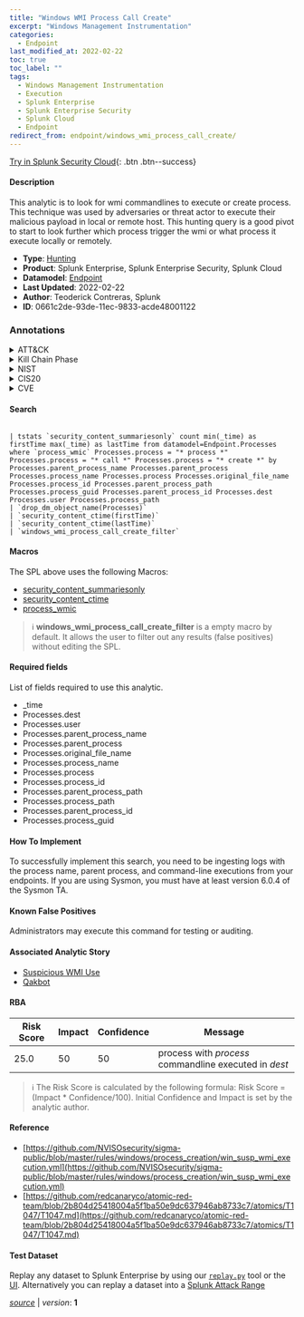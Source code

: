 ```yaml
---
title: "Windows WMI Process Call Create"
excerpt: "Windows Management Instrumentation"
categories:
  - Endpoint
last_modified_at: 2022-02-22
toc: true
toc_label: ""
tags:
  - Windows Management Instrumentation
  - Execution
  - Splunk Enterprise
  - Splunk Enterprise Security
  - Splunk Cloud
  - Endpoint
redirect_from: endpoint/windows_wmi_process_call_create/
---
```




[Try in Splunk Security Cloud](https://www.splunk.com/en_us/cyber-security.html){: .btn .btn--success}

#### Description

This analytic is to look for wmi commandlines to execute or create process. This technique was used by adversaries or threat actor to execute their malicious payload in local or remote host. This hunting query is a good pivot to start to look further which process trigger the wmi or what process it execute locally or remotely.

- **Type**: [Hunting](https://github.com/splunk/security_content/wiki/Detection-Analytic-Types)
- **Product**: Splunk Enterprise, Splunk Enterprise Security, Splunk Cloud
- **Datamodel**: [Endpoint](https://docs.splunk.com/Documentation/CIM/latest/User/Endpoint)
- **Last Updated**: 2022-02-22
- **Author**: Teoderick Contreras, Splunk
- **ID**: 0661c2de-93de-11ec-9833-acde48001122

### Annotations
<details>
  <summary>ATT&CK</summary>

<div markdown="1">

#### [ATT&CK](https://attack.mitre.org/)

| ID          | Technique   | Tactic         |
| ----------- | ----------- |--------------- |
| [T1047](https://attack.mitre.org/techniques/T1047/) | Windows Management Instrumentation | Execution |

</div>
</details>


<details>
  <summary>Kill Chain Phase</summary>

<div markdown="1">

* Installation


</div>
</details>


<details>
  <summary>NIST</summary>

<div markdown="1">

* DE.AE



</div>
</details>

<details>
  <summary>CIS20</summary>

<div markdown="1">

* CIS 10



</div>
</details>

<details>
  <summary>CVE</summary>

<div markdown="1">


</div>
</details>


#### Search

```

| tstats `security_content_summariesonly` count min(_time) as firstTime max(_time) as lastTime from datamodel=Endpoint.Processes where `process_wmic` Processes.process = "* process *" Processes.process = "* call *" Processes.process = "* create *" by Processes.parent_process_name Processes.parent_process Processes.process_name Processes.process Processes.original_file_name Processes.process_id Processes.parent_process_path Processes.process_guid Processes.parent_process_id Processes.dest Processes.user Processes.process_path 
| `drop_dm_object_name(Processes)` 
| `security_content_ctime(firstTime)` 
| `security_content_ctime(lastTime)` 
| `windows_wmi_process_call_create_filter`
```

#### Macros
The SPL above uses the following Macros:
* [security_content_summariesonly](https://github.com/splunk/security_content/blob/develop/macros/security_content_summariesonly.yml)
* [security_content_ctime](https://github.com/splunk/security_content/blob/develop/macros/security_content_ctime.yml)
* [process_wmic](https://github.com/splunk/security_content/blob/develop/macros/process_wmic.yml)

> :information_source:
> **windows_wmi_process_call_create_filter** is a empty macro by default. It allows the user to filter out any results (false positives) without editing the SPL.



#### Required fields
List of fields required to use this analytic.
* _time
* Processes.dest
* Processes.user
* Processes.parent_process_name
* Processes.parent_process
* Processes.original_file_name
* Processes.process_name
* Processes.process
* Processes.process_id
* Processes.parent_process_path
* Processes.process_path
* Processes.parent_process_id
* Processes.process_guid



#### How To Implement
To successfully implement this search, you need to be ingesting logs with the process name, parent process, and command-line executions from your endpoints. If you are using Sysmon, you must have at least version 6.0.4 of the Sysmon TA.
#### Known False Positives
Administrators may execute this command for testing or auditing.

#### Associated Analytic Story
* [Suspicious WMI Use](/stories/suspicious_wmi_use)
* [Qakbot](/stories/qakbot)




#### RBA

| Risk Score  | Impact      | Confidence   | Message      |
| ----------- | ----------- |--------------|--------------|
| 25.0 | 50 | 50 | process with $process$ commandline executed in $dest$ |


> :information_source:
> The Risk Score is calculated by the following formula: Risk Score = (Impact * Confidence/100). Initial Confidence and Impact is set by the analytic author.


#### Reference

* [https://github.com/NVISOsecurity/sigma-public/blob/master/rules/windows/process_creation/win_susp_wmi_execution.yml](https://github.com/NVISOsecurity/sigma-public/blob/master/rules/windows/process_creation/win_susp_wmi_execution.yml)
* [https://github.com/redcanaryco/atomic-red-team/blob/2b804d25418004a5f1ba50e9dc637946ab8733c7/atomics/T1047/T1047.md](https://github.com/redcanaryco/atomic-red-team/blob/2b804d25418004a5f1ba50e9dc637946ab8733c7/atomics/T1047/T1047.md)



#### Test Dataset
Replay any dataset to Splunk Enterprise by using our [`replay.py`](https://github.com/splunk/attack_data#using-replaypy) tool or the [UI](https://github.com/splunk/attack_data#using-ui).
Alternatively you can replay a dataset into a [Splunk Attack Range](https://github.com/splunk/attack_range#replay-dumps-into-attack-range-splunk-server)




[*source*](https://github.com/splunk/security_content/tree/develop/detections/endpoint/windows_wmi_process_call_create.yml) \| *version*: **1**